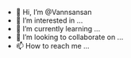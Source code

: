 - 👋 Hi, I’m @Vannsansan
- 👀 I’m interested in ...
- 🌱 I’m currently learning ...
- 💞️ I’m looking to collaborate on ...
- 📫 How to reach me ...

<!---
Vannsansan/Vannsansan is a ✨ special ✨ repository because its `README.md` (this file) appears on your GitHub profile.
You can click the Preview link to take a look at your changes.
--->
